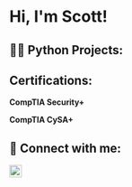 <h1>Hi, I'm Scott! </h1>

<h2>👨‍💻 Python Projects:</h2>

 

<h2> Certifications:</h2>

**CompTIA Security+**


**CompTIA CySA+**





<h2> 🤳 Connect with me:</h2>

[<img align="left" alt="scottowens | LinkedIn" width="22px" src="https://cdn.jsdelivr.net/npm/simple-icons@v3/icons/linkedin.svg" />][linkedin]



[linkedin]: https://www.linkedin.com/in/scotttowens/

